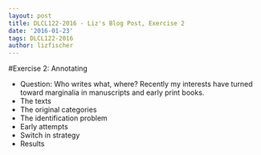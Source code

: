 ```yaml
---
layout: post
title: DLCL122-2016 - Liz's Blog Post, Exercise 2
date: '2016-01-23'
tags: DLCL122-2016
author: lizfischer
---
```


#Exercise 2: Annotating
<DRAFT>
* Question: Who writes what, where?
Recently my interests have turned toward marginalia in manuscripts and early print books. 
* The texts
* The original categories
* The identification problem
 * Early attempts
* Switch in strategy
* Results
